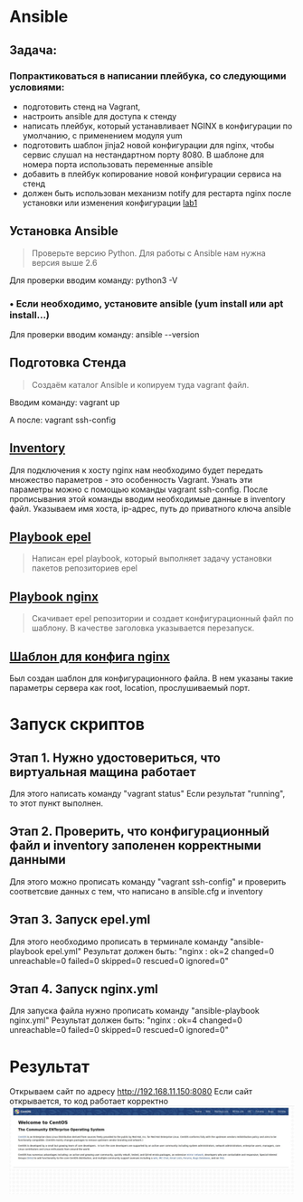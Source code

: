 # Ansible #
## Задача: ##
### Попрактиковаться в написании плейбука, со следующими условиями:
- подготовить стенд на Vagrant,
- настроить ansible для доступа к стенду
- написать плейбук, который устанавливает NGINX в конфигурации по умолчанию, с
применением модуля yum
- подготовить шаблон jinja2 новой конфигурации для nginx, чтобы сервис слушал на
нестандартном порту 8080. В шаблоне для номера порта использовать переменные
ansible
- добавить в плейбук копирование новой конфигурации сервиса на стенд
- должен быть использован механизм notify для рестарта nginx после установки или
изменения конфигурации 
[lab1](https://github.com/FoodLoverForYouAndYourFood/os_lab2/tree/master/lab1)
##  Установка Ansible #
>Проверьте версию Python. Для работы с Ansible нам нужна версия выше 2.6

Для проверки вводим команду: python3 -V
### • Если необходимо, установите ansible (yum install или apt install...)
Для проверки вводим команду: ansible --version
##  Подготовка Стенда
>Создаём каталог Ansible и копируем туда vagrant файл.

Вводим команду: vagrant up

А после: vagrant ssh-config
##  [Inventory](https://github.com/FoodLoverForYouAndYourFood/os_lab2/blob/master/lab1/inventory)
Для подключения к хосту nginx нам необходимо будет передать множество параметров - это особенность Vagrant. Узнать эти параметры можно с помощью команды vagrant ssh-config. После прописывания этой команды вводим необходимые данные в inventory файл. Указываем имя хоста, ip-адрес, путь до приватного ключа ansible
## [Playbook epel](https://github.com/FoodLoverForYouAndYourFood/os_lab2/blob/master/lab1/epel.yml)
>Написан epel playbook, который выполняет задачу установки пакетов репозиториев epel
## [Playbook nginx](https://github.com/FoodLoverForYouAndYourFood/os_lab2/blob/master/lab1/nginx.yml)
>Скачивает epel репозитории и создает конфигурационный файл по шаблону. В качестве заголовка указывается перезапуск.
## [Шаблон для конфига nginx](https://github.com/FoodLoverForYouAndYourFood/os_lab2/blob/master/lab1/nginx.conf.j2)
Был создан шаблон для конфигурационного файла. В нем указаны такие параметры сервера как root, location, прослушиваемый порт.
# Запуск скриптов
## Этап 1. Нужно удостовериться, что виртуальная мащина работает
Для этого написать команду "vagrant status" Если результат "running", то этот пункт выполнен.
## Этап 2. Проверить, что конфигурационный файл и inventory заполенен корректными данными
Для этого можно прописать команду "vagrant ssh-config" и проверить соответсвие данных с тем, что написано в ansible.cfg и inventory
## Этап 3. Запуск epel.yml
Для этого необходимо прописать в терминале команду "ansible-playbook epel.yml" Результат должен быть: "nginx : ok=2 changed=0 unreachable=0 failed=0 skipped=0 rescued=0 ignored=0"
## Этап 4. Запуск nginx.yml
Для запуска файла нужно прописать команду "ansible-playbook nginx.yml" Результат должен быть: "nginx : ok=4 changed=0 unreachable=0 failed=0 skipped=0 rescued=0 ignored=0"
# Результат
Открываем сайт по адресу http://192.168.11.150:8080 Если сайт открывается, то код работает корректно 
![](https://github.com/FoodLoverForYouAndYourFood/os_lab2/blob/master/lab1/photo_2023-04-04_13-08-28.jpg)

